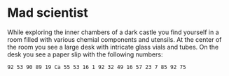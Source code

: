 # Mad scientist

While exploring the inner chambers of a dark castle you find yourself in a room filled with various chemial components and utensils.
At the center of the room you see a large desk with intricate glass vials and tubes.
On the desk you see a paper slip with the following numbers:

``92 53 90 89 19 Ca 55 53 16 1 92 32 49 16 57 23 7 85 92 75``
